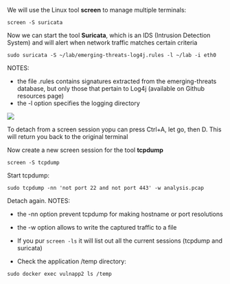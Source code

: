 We will use the Linux tool **screen** to manage multiple terminals:

````
screen -S suricata
````
Now we can start the tool **Suricata**, which is an IDS (Intrusion Detection System) and will alert when network traffic matches certain criteria

````
sudo suricata -S ~/lab/emerging-threats-log4j.rules -l ~/lab -i eth0
````
NOTES:
- the file .rules contains signatures extracted from the emerging-threats database, but only those that pertain to Log4j (available on Github resources page)
- the -l option specifies the logging directory

![](./img/suricata.png)

To detach from a screen session yopu can press Ctrl+A, let go, then D. This will return you back to the original terminal

Now create a new screen session for the tool **tcpdump** 
````
screen -S tcpdump
````
Start tcpdump:
````
sudo tcpdump -nn 'not port 22 and not port 443' -w analysis.pcap
````
Detach again.
NOTES:
- the -nn option prevent tcpdump for making hostname or port resolutions
- the -w option allows to write the captured traffic to a file

- If you pur `screen -ls` it will list out all the current sessions (tcpdump and suricata)
- Check the application /temp directory: 
````
sudo docker exec vulnapp2 ls /temp 
````